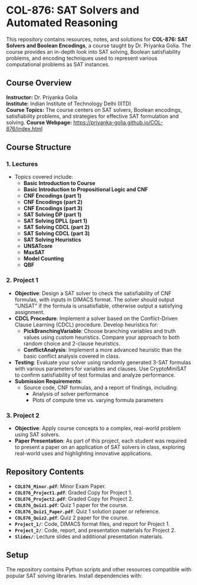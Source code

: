 # COL-876: SAT Solvers and Automated Reasoning

This repository contains resources, notes, and solutions for **COL-876: SAT Solvers and Boolean Encodings**, a course taught by Dr. Priyanka Golia. The course provides an in-depth look into SAT solving, Boolean satisfiability problems, and encoding techniques used to represent various computational problems as SAT instances.

## Course Overview

**Instructor:** Dr. Priyanka Golia  
**Institute:** Indian Institute of Technology Delhi (IITD)  
**Course Topics:** The course centers on SAT solvers, Boolean encodings, satisfiability problems, and strategies for effective SAT formulation and solving.
**Course Webpage:** https://priyanka-golia.github.io/COL-876/index.html

## Course Structure

### 1. Lectures
   - Topics covered include:
     - **Basic Introduction to Course**
     - **Basic Introduction to Propositional Logic and CNF**
     - **CNF Encodings (part 1)**
     - **CNF Encodings (part 2)**
     - **CNF Encodings (part 3)**
     - **SAT Solving DP (part 1)**
     - **SAT Solving DPLL (part 1)**
     - **SAT Solving CDCL (part 2)**
     - **SAT Solving CDCL (part 3)**
     - **SAT Solving Heuristics**
     - **UNSATcore**
     - **MaxSAT**
     - **Model Counting**
     - **QBF**


### 2. Project 1
   - **Objective**: Design a SAT solver to check the satisfiability of CNF formulas, with inputs in DIMACS format. The solver should output "UNSAT" if the formula is unsatisfiable, otherwise output a satisfying assignment.
   - **CDCL Procedure**: Implement a solver based on the Conflict-Driven Clause Learning (CDCL) procedure. Develop heuristics for:
     - **PickBranchingVariable**: Choose branching variables and truth values using custom heuristics. Compare your approach to both random choice and 2-clause heuristics.
     - **ConflictAnalysis**: Implement a more advanced heuristic than the basic conflict analysis covered in class.
   - **Testing**: Evaluate your solver using randomly generated 3-SAT formulas with various parameters for variables and clauses. Use CryptoMiniSAT to confirm satisfiability of test formulas and analyze performance.
   - **Submission Requirements**:
     - Source code, CNF formulas, and a report of findings, including:
       - Analysis of solver performance
       - Plots of compute time vs. varying formula parameters

### 3. Project 2
   - **Objective**: Apply course concepts to a complex, real-world problem using SAT solvers.
   - **Paper Presentation**: As part of this project, each student was required to present a paper on an application of SAT solvers in class, exploring real-world uses and highlighting innovative applications.

## Repository Contents

- **`COL876_Minor.pdf`**: Minor Exam Paper.
- **`COL876_Project1.pdf`**: Graded Copy for Project 1.
- **`COL876_Project2.pdf`**: Graded Copy for Project 2.
- **`COL876_Quiz1.pdf`**: Quiz 1 paper for the course.
- **`COL876_Quiz1_Paper.pdf`**: Quiz 1 solution paper or reference.
- **`COL876_Quiz2.pdf`**: Quiz 2 paper for the course.
- **`Project_1/`**: Code, DIMACS format files, and report for Project 1.
- **`Project_2/`**: Code, report, and presentation materials for Project 2.
- **`Slides/`**: Lecture slides and additional presentation materials.

## Setup

The repository contains Python scripts and other resources compatible with popular SAT solving libraries. Install dependencies with:
